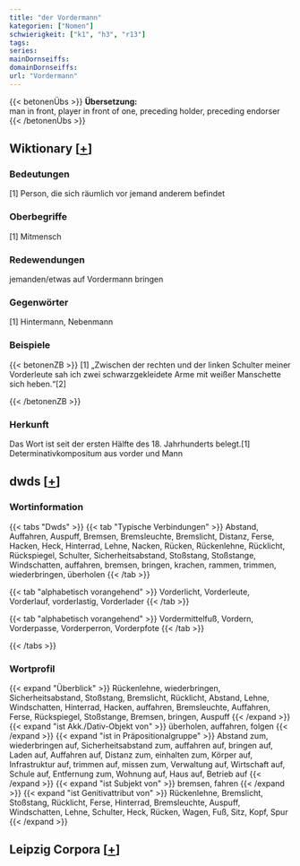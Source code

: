 ```yaml
---
title: "der Vordermann"
kategorien: ["Nomen"]
schwierigkeit: ["k1", "h3", "r13"]
tags:
series:
mainDornseiffs:
domainDornseiffs:
url: "Vordermann"
---
```


{{< betonenÜbs >}}
**Übersetzung:**  
man in front, player in front of one, preceding  holder, preceding  endorser  
{{< /betonenÜbs >}}

## Wiktionary [[+](https://de.wiktionary.org/wiki/Vordermann)]

### Bedeutungen
[1] Person, die sich räumlich vor jemand anderem befindet  

### Oberbegriffe
[1] Mitmensch  

### Redewendungen
jemanden/etwas auf Vordermann bringen  

### Gegenwörter
[1] Hintermann, Nebenmann  

### Beispiele
{{< betonenZB >}}
[1] „Zwischen der rechten und der linken Schulter meiner Vorderleute sah ich zwei schwarzgekleidete Arme mit weißer Manschette sich heben.“[2]  

{{< /betonenZB >}}
### Herkunft
Das Wort ist seit der ersten Hälfte des 18. Jahrhunderts belegt.[1]  
Determinativkompositum aus vorder und Mann  



## dwds [[+](https://www.dwds.de/wb/Vordermann)]

### Wortinformation
{{< tabs "Dwds" >}}
{{< tab "Typische Verbindungen" >}}
Abstand, Auffahren, Auspuff, Bremsen, Bremsleuchte, Bremslicht, Distanz, Ferse, Hacken, Heck, Hinterrad, Lehne, Nacken, Rücken, Rückenlehne, Rücklicht, Rückspiegel, Schulter, Sicherheitsabstand, Stoßstang, Stoßstange, Windschatten, auffahren, bremsen, bringen, krachen, rammen, trimmen, wiederbringen, überholen
{{< /tab >}}

{{< tab "alphabetisch vorangehend" >}}
Vorderlicht, Vorderleute, Vorderlauf, vorderlastig, Vorderlader
{{< /tab >}}

{{< tab "alphabetisch vorangehend" >}}
Vordermittelfuß, Vordern, Vorderpasse, Vorderperron, Vorderpfote
{{< /tab >}}

{{< /tabs >}}

### Wortprofil
{{< expand "Überblick" >}} Rückenlehne, wiederbringen, Sicherheitsabstand, Stoßstang, Bremslicht, Rücklicht, Abstand, Lehne, Windschatten, Hinterrad, Hacken, auffahren, Bremsleuchte, Auffahren, Ferse, Rückspiegel, Stoßstange, Bremsen, bringen, Auspuff {{< /expand >}}
{{< expand "ist Akk./Dativ-Objekt von" >}} überholen, auffahren, folgen {{< /expand >}}
{{< expand "ist in Präpositionalgruppe" >}} Abstand zum, wiederbringen auf, Sicherheitsabstand zum, auffahren auf, bringen auf, Laden auf, Auffahren auf, Distanz zum, einhalten zum, Körper auf, Infrastruktur auf, trimmen auf, missen zum, Verwaltung auf, Wirtschaft auf, Schule auf, Entfernung zum, Wohnung auf, Haus auf, Betrieb auf {{< /expand >}}
{{< expand "ist Subjekt von" >}} bremsen, fahren {{< /expand >}}
{{< expand "ist Genitivattribut von" >}} Rückenlehne, Bremslicht, Stoßstang, Rücklicht, Ferse, Hinterrad, Bremsleuchte, Auspuff, Windschatten, Lehne, Schulter, Heck, Rücken, Wagen, Fuß, Sitz, Kopf, Spur {{< /expand >}}

## Leipzig Corpora [[+](https://corpora.uni-leipzig.de/en/res?word=Vordermann&corpusId=deu_newscrawl-public_2018)]

